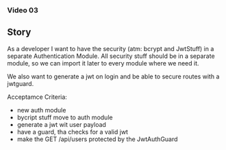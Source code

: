 ### Video 03

## Story
As a developer I want to have the security (atm: bcrypt and JwtStuff) in a separate Authentication Module. All security stuff should be in a separate module, so we can import it later to every module where we need it.

We also want to generate a jwt on login and be able to secure routes with a jwtguard.

Acceptamce Criteria:
- new auth module
- bycript stuff move to auth module
- generate a jwt wit user payload
- have a guard, tha checks for a valid jwt
- make the GET /api/users protected by the JwtAuthGuard